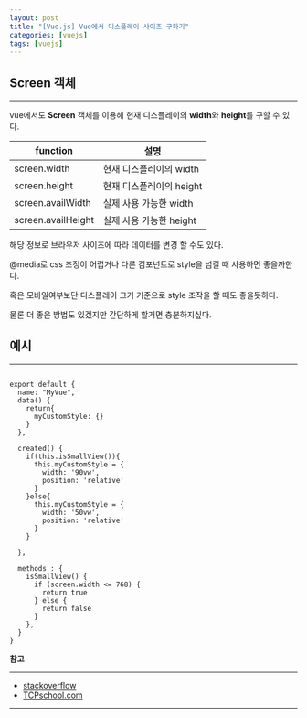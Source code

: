 ```yaml
---
layout: post
title: "[Vue.js] Vue에서 디스플레이 사이즈 구하기"
categories: [vuejs]
tags: [vuejs]
---
```


## Screen 객체

---

vue에서도 **Screen** 객체를 이용해 현재 디스플레이의 **width**와 **height**를 구할 수 있다.

| function           | 설명                     |
|--------------------|--------------------------|
| screen.width       | 현재 디스플레이의 width  |
| screen.height      | 현재 디스플레이의 height |
| screen.availWidth  | 실제 사용 가능한 width   |
| screen.availHeight | 실제 사용 가능한 height  |



해당 정보로 브라우저 사이즈에 따라 데이터를 변경 할 수도 있다.

@media로 css 조정이 어렵거나 다른 컴포넌트로 style을 넘길 때 사용하면 좋을까한다.

혹은 모바일여부보단 디스플레이 크기 기준으로 style 조작을 할 때도 좋을듯하다.

물론 더 좋은 방법도 있겠지만 간단하게 할거면 충분하지싶다.

## 예시

---

```vue

export default {
  name: "MyVue",
  data() {
    return{
      myCustomStyle: {}
    }
  },

  created() {
    if(this.isSmallView()){
      this.myCustomStyle = {
        width: '90vw',
        position: 'relative'
      }
    }else{
      this.myCustomStyle = {
        width: '50vw',
        position: 'relative'
      }
    }

  },

  methods : {
    isSmallView() {
      if (screen.width <= 768) {
        return true
      } else {
        return false
      }
    },
  }
}

```

**참고**

---
- [stackoverflow](https://stackoverflow.com/questions/60322876/vuejs-way-to-detect-a-mobile-device-when-we-need-to-render-two-different-views)
- [TCPschool.com](http://www.tcpschool.com/javascript/js_bom_screen)
---





